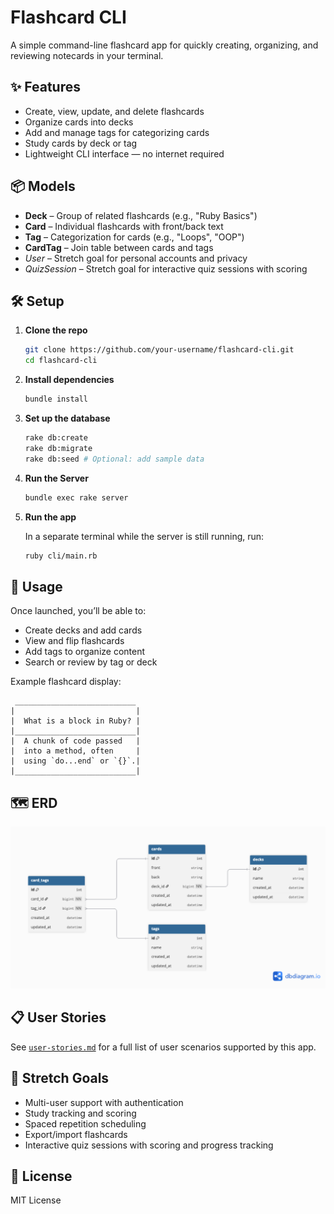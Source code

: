 # Flashcard CLI

A simple command-line flashcard app for quickly creating, organizing, and reviewing notecards in your terminal.

## ✨ Features

- Create, view, update, and delete flashcards
- Organize cards into decks
- Add and manage tags for categorizing cards
- Study cards by deck or tag
- Lightweight CLI interface — no internet required

## 📦 Models

- **Deck** – Group of related flashcards (e.g., "Ruby Basics")
- **Card** – Individual flashcards with front/back text
- **Tag** – Categorization for cards (e.g., "Loops", "OOP")
- **CardTag** – Join table between cards and tags
- _User_ – Stretch goal for personal accounts and privacy
- _QuizSession_ – Stretch goal for interactive quiz sessions with scoring

## 🛠️ Setup

1. **Clone the repo**

   ```bash
   git clone https://github.com/your-username/flashcard-cli.git
   cd flashcard-cli
   ```

2. **Install dependencies**

   ```bash
   bundle install
   ```

3. **Set up the database**

   ```bash
   rake db:create
   rake db:migrate
   rake db:seed # Optional: add sample data
   ```

4. **Run the Server**
   ```bash
   bundle exec rake server
   ```
5. **Run the app**

   In a separate terminal while the server is still running, run:

   ```bash
   ruby cli/main.rb
   ```

## 🚀 Usage

Once launched, you’ll be able to:

- Create decks and add cards
- View and flip flashcards
- Add tags to organize content
- Search or review by tag or deck

Example flashcard display:

```
 ___________________________
|                           |
|  What is a block in Ruby? |
|___________________________|
|  A chunk of code passed   |
|  into a method, often     |
|  using `do...end` or `{}`.|
|___________________________|
```

## 🗺️ ERD

![ERD Diagram](public/img/erd.png)

## 📋 User Stories

See [`user-stories.md`](./user-stories.md) for a full list of user scenarios supported by this app.

## 🎯 Stretch Goals

- Multi-user support with authentication
- Study tracking and scoring
- Spaced repetition scheduling
- Export/import flashcards
- Interactive quiz sessions with scoring and progress tracking

## 📄 License

MIT License
